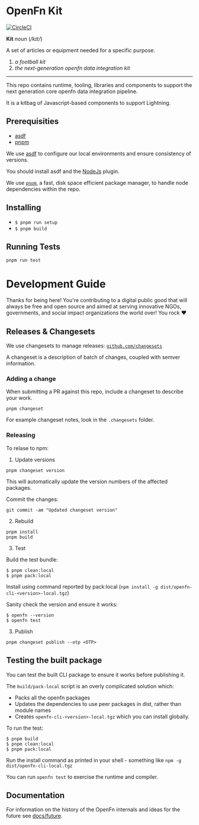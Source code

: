 OpenFn Kit
======================
[![CircleCI](https://dl.circleci.com/status-badge/img/gh/OpenFn/kit/tree/main.svg?style=shield)](https://dl.circleci.com/status-badge/redirect/gh/OpenFn/kit/tree/main)

**Kit** _noun_ (_/kɪt/_)

A set of articles or equipment needed for a specific purpose.

1. _a football kit_
1. _the next-generation openfn data integration kit_

---

This repo contains runtime, tooling, libraries and components to support the next generation core openfn data integration pipeline.

It is a kitbag of Javascript-based components to support Lightning.

## Prerequisities

* [asdf](https://github.com/asdf-vm/asdf)
* [pnpm](https://pnpm.io/installation)

We use [asdf](https://github.com/asdf-vm/asdf) to configure our local
environments and ensure consistency of versions.

You should install asdf and the [NodeJs](https://github.com/asdf-vm/asdf-nodejs) plugin.

We use [`pnpm`](https://pnpm.io/installation), a fast, disk space efficient package manager, to handle node dependencies within the repo.

## Installing

- `$ pnpm run setup`
- `$ pnpm build`

## Running Tests

```
pnpm run test
```

# Development Guide

Thanks for being here! You're contributing to a digital public good that will always be free and open source and aimed at serving innovative NGOs, governments, and social impact organizations the world over! You rock ❤️

## Releases & Changesets

We use changesets to manage releases: [`github.com/changesets`](https://github.com/changesets/changesets)

A changeset is a description of batch of changes, coupled with semver information.

### Adding a change

When submitting a PR against this repo, include a changeset to describe your work.

```
pnpm changeset
```

For example changeset notes, look in the `.changesets` folder.

### Releasing

To relase to npm:

1) Update versions
```
pnpm changeset version
```

This will automatically update the version numbers of the affected packages.

Commit the changes:

```
git commit -am "Updated changeset version"
```

2) Rebuild
```
pnpm install
pnpm build
```

3) Test

Build the test bundle:
```
$ pnpm clean:local
$ pnpm pack:local
```

Install using command reported by pack:local (`npm install -g dist/openfn-cli-<version>-local.tgz`)

Sanity check the version and ensure it works:
```
$ openfn --version
$ openfn test
```

3) Publish

```
pnpm changeset publish --otp <OTP>
```

## Testing the built package

You can test the built CLI package to ensure it works before publishing it.

The `build/pack-local` script is an overly complicated solution which:
* Packs all the openfn packages
* Updates the dependencies to use peer packages in dist, rather than module names
* Creates `openfn-cli-<version>-local.tgz` which you can install globally.

To run the test:

```
$ pnpm build
$ pnpm clean:local
$ pnpm pack:local
```

Run the install command as printed in your shell - something like `npm -g dist/openfn-cli-local.tgz`

You can run `openfn test` to exercise the runtime and compiler.

## Documentation

For information on the history of the OpenFn internals and ideas for the future
see [docs/future](docs/future).


